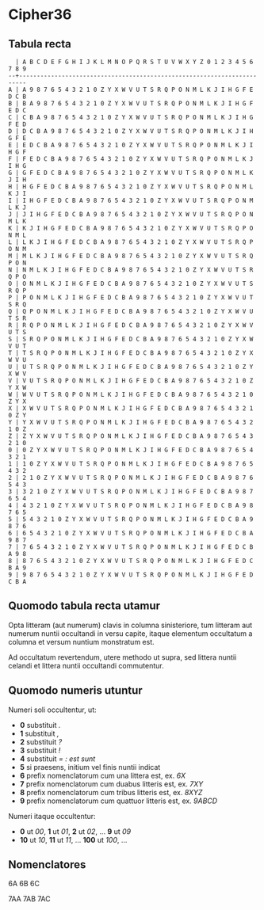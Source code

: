 Cipher36
========

Tabula recta
------------

```text
  | A B C D E F G H I J K L M N O P Q R S T U V W X Y Z 0 1 2 3 4 5 6 7 8 9
--+------------------------------------------------------------------------
A | A 9 8 7 6 5 4 3 2 1 0 Z Y X W V U T S R Q P O N M L K J I H G F E D C B
B | B A 9 8 7 6 5 4 3 2 1 0 Z Y X W V U T S R Q P O N M L K J I H G F E D C
C | C B A 9 8 7 6 5 4 3 2 1 0 Z Y X W V U T S R Q P O N M L K J I H G F E D
D | D C B A 9 8 7 6 5 4 3 2 1 0 Z Y X W V U T S R Q P O N M L K J I H G F E
E | E D C B A 9 8 7 6 5 4 3 2 1 0 Z Y X W V U T S R Q P O N M L K J I H G F
F | F E D C B A 9 8 7 6 5 4 3 2 1 0 Z Y X W V U T S R Q P O N M L K J I H G
G | G F E D C B A 9 8 7 6 5 4 3 2 1 0 Z Y X W V U T S R Q P O N M L K J I H
H | H G F E D C B A 9 8 7 6 5 4 3 2 1 0 Z Y X W V U T S R Q P O N M L K J I
I | I H G F E D C B A 9 8 7 6 5 4 3 2 1 0 Z Y X W V U T S R Q P O N M L K J
J | J I H G F E D C B A 9 8 7 6 5 4 3 2 1 0 Z Y X W V U T S R Q P O N M L K
K | K J I H G F E D C B A 9 8 7 6 5 4 3 2 1 0 Z Y X W V U T S R Q P O N M L
L | L K J I H G F E D C B A 9 8 7 6 5 4 3 2 1 0 Z Y X W V U T S R Q P O N M
M | M L K J I H G F E D C B A 9 8 7 6 5 4 3 2 1 0 Z Y X W V U T S R Q P O N
N | N M L K J I H G F E D C B A 9 8 7 6 5 4 3 2 1 0 Z Y X W V U T S R Q P O
O | O N M L K J I H G F E D C B A 9 8 7 6 5 4 3 2 1 0 Z Y X W V U T S R Q P
P | P O N M L K J I H G F E D C B A 9 8 7 6 5 4 3 2 1 0 Z Y X W V U T S R Q
Q | Q P O N M L K J I H G F E D C B A 9 8 7 6 5 4 3 2 1 0 Z Y X W V U T S R
R | R Q P O N M L K J I H G F E D C B A 9 8 7 6 5 4 3 2 1 0 Z Y X W V U T S
S | S R Q P O N M L K J I H G F E D C B A 9 8 7 6 5 4 3 2 1 0 Z Y X W V U T
T | T S R Q P O N M L K J I H G F E D C B A 9 8 7 6 5 4 3 2 1 0 Z Y X W V U
U | U T S R Q P O N M L K J I H G F E D C B A 9 8 7 6 5 4 3 2 1 0 Z Y X W V
V | V U T S R Q P O N M L K J I H G F E D C B A 9 8 7 6 5 4 3 2 1 0 Z Y X W
W | W V U T S R Q P O N M L K J I H G F E D C B A 9 8 7 6 5 4 3 2 1 0 Z Y X
X | X W V U T S R Q P O N M L K J I H G F E D C B A 9 8 7 6 5 4 3 2 1 0 Z Y
Y | Y X W V U T S R Q P O N M L K J I H G F E D C B A 9 8 7 6 5 4 3 2 1 0 Z
Z | Z Y X W V U T S R Q P O N M L K J I H G F E D C B A 9 8 7 6 5 4 3 2 1 0
0 | 0 Z Y X W V U T S R Q P O N M L K J I H G F E D C B A 9 8 7 6 5 4 3 2 1
1 | 1 0 Z Y X W V U T S R Q P O N M L K J I H G F E D C B A 9 8 7 6 5 4 3 2
2 | 2 1 0 Z Y X W V U T S R Q P O N M L K J I H G F E D C B A 9 8 7 6 5 4 3
3 | 3 2 1 0 Z Y X W V U T S R Q P O N M L K J I H G F E D C B A 9 8 7 6 5 4
4 | 4 3 2 1 0 Z Y X W V U T S R Q P O N M L K J I H G F E D C B A 9 8 7 6 5
5 | 5 4 3 2 1 0 Z Y X W V U T S R Q P O N M L K J I H G F E D C B A 9 8 7 6
6 | 6 5 4 3 2 1 0 Z Y X W V U T S R Q P O N M L K J I H G F E D C B A 9 8 7
7 | 7 6 5 4 3 2 1 0 Z Y X W V U T S R Q P O N M L K J I H G F E D C B A 9 8
8 | 8 7 6 5 4 3 2 1 0 Z Y X W V U T S R Q P O N M L K J I H G F E D C B A 9
9 | 9 8 7 6 5 4 3 2 1 0 Z Y X W V U T S R Q P O N M L K J I H G F E D C B A
```

Quomodo tabula recta utamur
---------------------------

Opta litteram (aut numerum) clavis in columna sinisteriore, tum litteram aut
numerum nuntii occultandi in versu capite, itaque elementum occultatum a columna et
versum nuntium monstratum est.

Ad occultatum revertendum, utere methodo ut supra, sed littera nuntii celandi et
littera nuntii occultandi commutentur.

Quomodo numeris utuntur
-----------------------

Numeri soli occultentur, ut:

- **0** substituit *.*
- **1** substituit *,*
- **2** substituit *?*
- **3** substituit *!*
- **4** substituit *=* *:* *est* *sunt*
- **5** si praesens, initium vel finis nuntii indicat
- **6** prefix nomenclatorum cum una littera est, ex. *6X*
- **7** prefix nomenclatorum cum duabus litteris est, ex. *7XY*
- **8** prefix nomenclatorum cum tribus litteris est, ex. *8XYZ*
- **9** prefix nomenclatorum cum quattuor litteris est, ex. *9ABCD*

Numeri itaque occultentur:

- **0** ut *00*, **1** ut *01*, **2** ut *02*, ... **9** ut *09*
- **10** ut *10*, **11** ut *11*, ... **100** ut *100*, ...

Nomenclatores
-------------

6A
6B
6C

7AA
7AB
7AC
